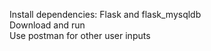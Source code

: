 Install dependencies: Flask and flask_mysqldb <br>
Download and run <br>
Use postman for other user inputs <br>
